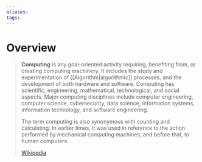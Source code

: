 ```yaml
---
aliases: 
tags:
---
```

# Overview

> **Computing** is any goal-oriented activity requiring, benefiting from, or creating computing machinery. It includes the study and experimentation of [[Algorithm|algorithmic]] processes, and the development of both hardware and software. Computing has scientific, engineering, mathematical, technological, and social aspects. Major computing disciplines include computer engineering, computer science, cybersecurity, data science, information systems, information technology, and software engineering.
>
> The term computing is also synonymous with counting and calculating. In earlier times, it was used in reference to the action performed by mechanical computing machines, and before that, to human computers.
>
> [Wikipedia](https://en.wikipedia.org/wiki/Computing)


